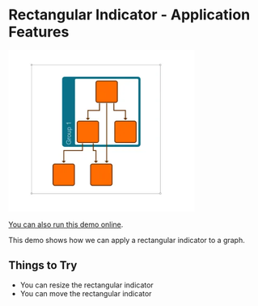 <!--
 //////////////////////////////////////////////////////////////////////////////
 // @license
 // This file is part of yFiles for HTML.
 // Use is subject to license terms.
 //
 // Copyright (c) by yWorks GmbH, Vor dem Kreuzberg 28,
 // 72070 Tuebingen, Germany. All rights reserved.
 //
 //////////////////////////////////////////////////////////////////////////////
-->
# Rectangular Indicator - Application Features

<img src="../../../doc/demo-thumbnails/rectangular-indicator.webp" alt="demo-thumbnail" height="320"/>

[You can also run this demo online](https://www.yfiles.com/demos/application-features/rectangular-indicator/).

This demo shows how we can apply a rectangular indicator to a graph.

## Things to Try

- You can resize the rectangular indicator
- You can move the rectangular indicator
